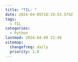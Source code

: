 ```yaml
---
title: "TIL: "
date: 2024-04-05T16:19:53.574Z
tags:
  - TIL
categories:
  - Python
lastmod: 2024-04-09 22:49
sitemap:
  changefreq: daily
  priority: 1.0
---
```

